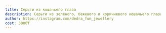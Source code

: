 ```yaml
---
title: Серьги из кошачьего глаза
description: Серьги из зелёного, бежевого и коричневого кошачьего глаза, с металлическими подвесками-листиками
author: https://instagram.com/dedra_fun_jewellery
cost: 3000₸
---
```

